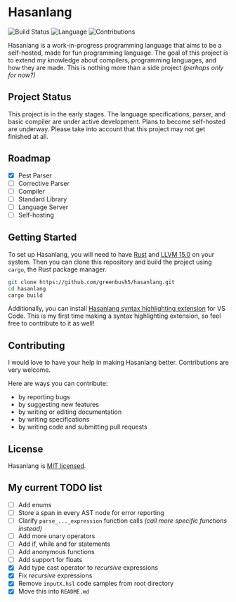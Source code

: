 # Hasanlang
![Build Status](https://github.com/greenbush5/hasanlang/actions/workflows/build.yml/badge.svg)
![Language](https://img.shields.io/badge/Language-Rust-orange)
![Contributions](https://img.shields.io/badge/Contributions-Welcome-brightgreen)

Hasanlang is a work-in-progress programming language that aims to be a self-hosted, made for fun programming language. The goal of this project is to extend my knowledge about compilers, programming languages, and how they are made. This is nothing more than a side project *(perhaps only for now?)*

## Project Status
This project is in the early stages. The language specifications, parser, and basic compiler are under active development. Plans to become self-hosted are underway. Please take into account that this project may not get finished at all.

## Roadmap
- [x] Pest Parser
- [ ] Corrective Parser
- [ ] Compiler
- [ ] Standard Library
- [ ] Language Server
- [ ] Self-hosting

## Getting Started
To set up Hasanlang, you will need to have [Rust](https://www.rust-lang.org/tools/install) and [LLVM 15.0](https://releases.llvm.org/download.html) on your system. Then you can clone this repository and build the project using `cargo`, the Rust package manager.

```bash
git clone https://github.com/greenbush5/hasanlang.git
cd hasanlang
cargo build
```

Additionally, you can install [Hasanlang syntax highlighting extension](https://github.com/greenbush5/hasanlang-syntax-extension) for VS Code. This is my first time making a syntax highlighting extension, so feel free to contribute to it as well!

## Contributing
I would love to have your help in making Hasanlang better. Contributions are very welcome.

Here are ways you can contribute:

- by reporting bugs
- by suggesting new features
- by writing or editing documentation
- by writing specifications
- by writing code and submitting pull requests

## License
Hasanlang is [MIT licensed](https://en.wikipedia.org/wiki/MIT_License).

## My current TODO list
- [ ] Add enums
- [ ] Store a span in every AST node for error reporting
- [ ] Clarify `parse_..._expression` function calls *(call more specific functions instead)*
- [ ] Add more unary operators
- [ ] Add if, while and for statements
- [ ] Add anonymous functions
- [ ] Add support for floats
- [x] Add type cast operator to *recursive* expressions
- [x] Fix *recursive* expressions
- [x] Remove `inputX.hsl` code samples from root directory
- [x] Move this into `README.md`